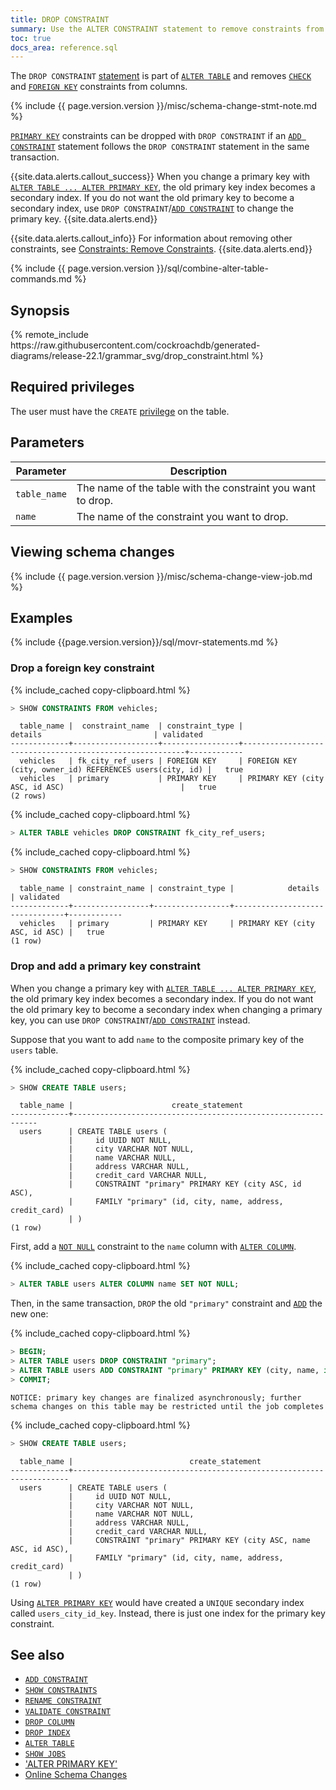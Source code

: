 ```yaml
---
title: DROP CONSTRAINT
summary: Use the ALTER CONSTRAINT statement to remove constraints from columns.
toc: true
docs_area: reference.sql
---
```


The `DROP CONSTRAINT` [statement](sql-statements.html) is part of [`ALTER TABLE`](alter-table.html) and removes [`CHECK`](check.html) and [`FOREIGN KEY`](foreign-key.html) constraints from columns.

{% include {{ page.version.version }}/misc/schema-change-stmt-note.md %}

[`PRIMARY KEY`](primary-key.html) constraints can be dropped with `DROP CONSTRAINT` if an [`ADD CONSTRAINT`](add-constraint.html) statement follows the `DROP CONSTRAINT` statement in the same transaction.

{{site.data.alerts.callout_success}}
When you change a primary key with [`ALTER TABLE ... ALTER PRIMARY KEY`](alter-primary-key.html), the old primary key index becomes a secondary index. If you do not want the old primary key to become a secondary index, use `DROP CONSTRAINT`/[`ADD CONSTRAINT`](add-constraint.html) to change the primary key.
{{site.data.alerts.end}}

{{site.data.alerts.callout_info}}
For information about removing other constraints, see [Constraints: Remove Constraints](constraints.html#remove-constraints).
{{site.data.alerts.end}}

{% include {{ page.version.version }}/sql/combine-alter-table-commands.md %}

## Synopsis

<div>{% remote_include https://raw.githubusercontent.com/cockroachdb/generated-diagrams/release-22.1/grammar_svg/drop_constraint.html %}</div>

## Required privileges

The user must have the `CREATE` [privilege](security-reference/authorization.html#managing-privileges) on the table.

## Parameters

 Parameter | Description
-----------|-------------
 `table_name` | The name of the table with the constraint you want to drop.
 `name` | The name of the constraint you want to drop.

## Viewing schema changes

{% include {{ page.version.version }}/misc/schema-change-view-job.md %}

## Examples

{% include {{page.version.version}}/sql/movr-statements.md %}

### Drop a foreign key constraint

{% include_cached copy-clipboard.html %}
~~~ sql
> SHOW CONSTRAINTS FROM vehicles;
~~~

~~~
  table_name |  constraint_name  | constraint_type |                         details                         | validated
-------------+-------------------+-----------------+---------------------------------------------------------+------------
  vehicles   | fk_city_ref_users | FOREIGN KEY     | FOREIGN KEY (city, owner_id) REFERENCES users(city, id) |   true
  vehicles   | primary           | PRIMARY KEY     | PRIMARY KEY (city ASC, id ASC)                          |   true
(2 rows)
~~~

{% include_cached copy-clipboard.html %}
~~~ sql
> ALTER TABLE vehicles DROP CONSTRAINT fk_city_ref_users;
~~~

{% include_cached copy-clipboard.html %}
~~~ sql
> SHOW CONSTRAINTS FROM vehicles;
~~~

~~~
  table_name | constraint_name | constraint_type |            details             | validated
-------------+-----------------+-----------------+--------------------------------+------------
  vehicles   | primary         | PRIMARY KEY     | PRIMARY KEY (city ASC, id ASC) |   true
(1 row)
~~~

### Drop and add a primary key constraint

When you change a primary key with [`ALTER TABLE ... ALTER PRIMARY KEY`](alter-primary-key.html), the old primary key index becomes a secondary index. If you do not want the old primary key to become a secondary index when changing a primary key, you can use `DROP CONSTRAINT`/[`ADD CONSTRAINT`](add-constraint.html) instead.

Suppose that you want to add `name` to the composite primary key of the `users` table.

{% include_cached copy-clipboard.html %}
~~~ sql
> SHOW CREATE TABLE users;
~~~

~~~
  table_name |                      create_statement
-------------+--------------------------------------------------------------
  users      | CREATE TABLE users (
             |     id UUID NOT NULL,
             |     city VARCHAR NOT NULL,
             |     name VARCHAR NULL,
             |     address VARCHAR NULL,
             |     credit_card VARCHAR NULL,
             |     CONSTRAINT "primary" PRIMARY KEY (city ASC, id ASC),
             |     FAMILY "primary" (id, city, name, address, credit_card)
             | )
(1 row)
~~~

First, add a [`NOT NULL`](not-null.html) constraint to the `name` column with [`ALTER COLUMN`](alter-column.html).

{% include_cached copy-clipboard.html %}
~~~ sql
> ALTER TABLE users ALTER COLUMN name SET NOT NULL;
~~~

Then, in the same transaction, `DROP` the old `"primary"` constraint and [`ADD`](add-constraint.html) the new one:

{% include_cached copy-clipboard.html %}
~~~ sql
> BEGIN;
> ALTER TABLE users DROP CONSTRAINT "primary";
> ALTER TABLE users ADD CONSTRAINT "primary" PRIMARY KEY (city, name, id);
> COMMIT;
~~~

~~~
NOTICE: primary key changes are finalized asynchronously; further schema changes on this table may be restricted until the job completes
~~~

{% include_cached copy-clipboard.html %}
~~~ sql
> SHOW CREATE TABLE users;
~~~

~~~
  table_name |                          create_statement
-------------+---------------------------------------------------------------------
  users      | CREATE TABLE users (
             |     id UUID NOT NULL,
             |     city VARCHAR NOT NULL,
             |     name VARCHAR NOT NULL,
             |     address VARCHAR NULL,
             |     credit_card VARCHAR NULL,
             |     CONSTRAINT "primary" PRIMARY KEY (city ASC, name ASC, id ASC),
             |     FAMILY "primary" (id, city, name, address, credit_card)
             | )
(1 row)
~~~

Using [`ALTER PRIMARY KEY`](alter-primary-key.html) would have created a `UNIQUE` secondary index called `users_city_id_key`. Instead, there is just one index for the primary key constraint.

## See also

- [`ADD CONSTRAINT`](add-constraint.html)
- [`SHOW CONSTRAINTS`](show-constraints.html)
- [`RENAME CONSTRAINT`](rename-constraint.html)
- [`VALIDATE CONSTRAINT`](validate-constraint.html)
- [`DROP COLUMN`](drop-column.html)
- [`DROP INDEX`](drop-index.html)
- [`ALTER TABLE`](alter-table.html)
- [`SHOW JOBS`](show-jobs.html)
- ['ALTER PRIMARY KEY'](alter-primary-key.html)
- [Online Schema Changes](online-schema-changes.html)
